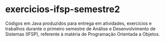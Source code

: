 # exercicios-ifsp-semestre2
Códigos em Java produzidos para entrega em atividades, exercícios e trabalhos durante o primeiro semestre de Análise e Desenvolvimento de Sistemas (IFSP), referente à matéria de Programação Orientada a Objetos.
